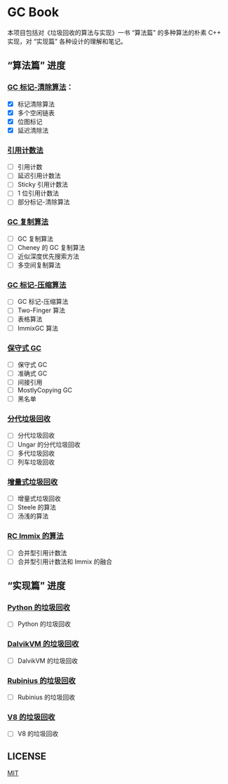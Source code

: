 # GC Book

本项目包括对《垃圾回收的算法与实现》一书 “算法篇” 的多种算法的朴素 C++ 实现，对 “实现篇” 各种设计的理解和笔记。

## “算法篇” 进度

### [GC 标记-清除算法](src/mark_sweep.cpp)：

- [x] 标记清除算法
- [x] 多个空闲链表
- [x] 位图标记
- [x] 延迟清除法

### [引用计数法]()

- [ ] 引用计数
- [ ] 延迟引用计数法
- [ ] Sticky 引用计数法
- [ ] 1 位引用计数法
- [ ] 部分标记-清除算法

### [GC 复制算法]()

- [ ] GC 复制算法
- [ ] Cheney 的 GC 复制算法
- [ ] 近似深度优先搜索方法
- [ ] 多空间复制算法

### [GC 标记-压缩算法]()

- [ ] GC 标记-压缩算法
- [ ] Two-Finger 算法
- [ ] 表格算法
- [ ] ImmixGC 算法

### [保守式 GC]()

- [ ] 保守式 GC
- [ ] 准确式 GC
- [ ] 间接引用
- [ ] MostlyCopying GC
- [ ] 黑名单

### [分代垃圾回收]()

- [ ] 分代垃圾回收
- [ ] Ungar 的分代垃圾回收
- [ ] 多代垃圾回收
- [ ] 列车垃圾回收

### [增量式垃圾回收]()

- [ ] 增量式垃圾回收
- [ ] Steele 的算法
- [ ] 汤浅的算法

### [RC Immix 的算法]()

- [ ] 合并型引用计数法
- [ ] 合并型引用计数法和 Immix 的融合

## “实现篇” 进度

### [Python 的垃圾回收]()

- [ ] Python 的垃圾回收

### [DalvikVM 的垃圾回收]()

- [ ] DalvikVM 的垃圾回收

### [Rubinius 的垃圾回收]()

- [ ] Rubinius 的垃圾回收

### [V8 的垃圾回收]()

- [ ] V8 的垃圾回收

## LICENSE

[MIT](./LICENSE)